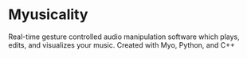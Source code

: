 # Myusicality
Real-time gesture controlled audio manipulation software which plays, edits, and visualizes your music. 
Created with Myo, Python, and C++
